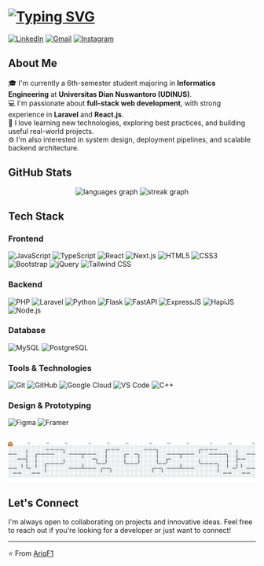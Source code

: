 # [![Typing SVG](https://readme-typing-svg.demolab.com?font=Arial&size=25&pause=1000&color=F7F7F7&width=435&lines=Hi+%F0%9F%91%8B%2C+I'm+Ariq+Farhan+Althaf;Welcome+To+My+GitHub+Profile+%F0%9F%99%8C)](https://git.io/typing-svg)

[![LinkedIn](https://img.shields.io/badge/LinkedIn-0077B5?style=for-the-badge&logo=linkedin&logoColor=white)](https://linkedin.com/in/ariqfarhan-dev)
[![Gmail](https://img.shields.io/badge/Gmail-D14836?style=for-the-badge&logo=gmail&logoColor=white)](mailto:farhanariq.dev@gmail.com)
[![Instagram](https://img.shields.io/badge/Instagram-E4405F?style=for-the-badge&logo=instagram&logoColor=white)](https://instagram.com/farhanariq_)

## About Me

🎓 I'm currently a 6th-semester student majoring in **Informatics Engineering** at **Universitas Dian Nuswantoro (UDINUS)**.  
💻 I'm passionate about **full-stack web development**, with strong experience in **Laravel** and **React.js**.  
🌱 I love learning new technologies, exploring best practices, and building useful real-world projects.  
⚙️ I'm also interested in system design, deployment pipelines, and scalable backend architecture.

## GitHub Stats

<div align="center">
  <img src="https://github-readme-stats.vercel.app/api/top-langs?username=AriqF1&locale=en&hide_title=false&layout=compact&card_width=320&langs_count=6&theme=github_dark&hide_border=true" height="170" alt="languages graph" />
  <img src="https://streak-stats.demolab.com?user=AriqF1&locale=en&mode=daily&theme=github_dark&hide_border=true&border_radius=5" height="170" alt="streak graph" />
</div>

## Tech Stack

### Frontend
![JavaScript](https://img.shields.io/badge/JavaScript-F7DF1E?style=for-the-badge&logo=javascript&logoColor=black)
![TypeScript](https://img.shields.io/badge/TypeScript-007ACC?style=for-the-badge&logo=typescript&logoColor=white)
![React](https://img.shields.io/badge/React-20232A?style=for-the-badge&logo=react&logoColor=61DAFB)
![Next.js](https://img.shields.io/badge/Next.js-000000?style=for-the-badge&logo=next.js&logoColor=white)
![HTML5](https://img.shields.io/badge/HTML5-E34F26?style=for-the-badge&logo=html5&logoColor=white)
![CSS3](https://img.shields.io/badge/CSS3-1572B6?style=for-the-badge&logo=css3&logoColor=white)
![Bootstrap](https://img.shields.io/badge/Bootstrap-563D7C?style=for-the-badge&logo=bootstrap&logoColor=white)
![jQuery](https://img.shields.io/badge/jQuery-0769AD?style=for-the-badge&logo=jquery&logoColor=white)
![Tailwind CSS](https://img.shields.io/badge/Tailwind_CSS-06B6D4?style=for-the-badge&logo=tailwindcss&logoColor=white)


### Backend
![PHP](https://img.shields.io/badge/PHP-777BB4?style=for-the-badge&logo=php&logoColor=white)
![Laravel](https://img.shields.io/badge/Laravel-FF2D20?style=for-the-badge&logo=laravel&logoColor=white)
![Python](https://img.shields.io/badge/Python-3776AB?style=for-the-badge&logo=python&logoColor=white)
![Flask](https://img.shields.io/badge/Flask-000000?style=for-the-badge&logo=flask&logoColor=white)
![FastAPI](https://img.shields.io/badge/FastAPI-009688?style=for-the-badge&logo=fastapi&logoColor=white)
![ExpressJS](https://img.shields.io/badge/Express-000000?style=for-the-badge&logo=express&logoColor=white)
![HapiJS](https://img.shields.io/badge/Hapi.js-ff4136?style=for-the-badge&logo=node.js&logoColor=white)
![Node.js](https://img.shields.io/badge/Node.js-339933?style=for-the-badge&logo=node.js&logoColor=white)


### Database
![MySQL](https://img.shields.io/badge/MySQL-4479A1?style=for-the-badge&logo=mysql&logoColor=white)
![PostgreSQL](https://img.shields.io/badge/PostgreSQL-316192?style=for-the-badge&logo=postgresql&logoColor=white)

### Tools & Technologies
![Git](https://img.shields.io/badge/Git-F05032?style=for-the-badge&logo=git&logoColor=white)
![GitHub](https://img.shields.io/badge/GitHub-100000?style=for-the-badge&logo=github&logoColor=white)
![Google Cloud](https://img.shields.io/badge/Google_Cloud-4285F4?style=for-the-badge&logo=google-cloud&logoColor=white)
![VS Code](https://img.shields.io/badge/VS_Code-007ACC?style=for-the-badge&logo=visual-studio-code&logoColor=white)
![C++](https://img.shields.io/badge/C%2B%2B-00599C?style=for-the-badge&logo=c%2B%2B&logoColor=white)

### Design & Prototyping
![Figma](https://img.shields.io/badge/Figma-F24E1E?style=for-the-badge&logo=figma&logoColor=white)
![Framer](https://img.shields.io/badge/Framer-0055FF?style=for-the-badge&logo=framer&logoColor=white)

<br>
<picture>
  <source media="(prefers-color-scheme: dark)" srcset="https://raw.githubusercontent.com/AriqF1/AriqF1/output/pacman-contribution-graph-dark.svg">
  <source media="(prefers-color-scheme: light)" srcset="https://raw.githubusercontent.com/AriqF1/AriqF1/output/pacman-contribution-graph.svg">
  <img alt="GitHub contribution graph" src="https://raw.githubusercontent.com/AriqF1/AriqF1/output/pacman-contribution-graph.svg">
</picture>

## Let's Connect

I'm always open to collaborating on projects and innovative ideas. Feel free to reach out if you're looking for a developer or just want to connect!

---

⭐️ From [AriqF1](https://github.com/AriqF1)
